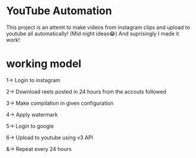 # YouTube Automation
This project is an attemt to make videos from instagram clips and upload to youtube all automatically! (Mid night ideas😂)
And suprisingly I made it work!

# working model
1-> Login to instagram

2-> Download reels posted in 24 hours from the accouts followed

3-> Make compilation in given configuration

4-> Apply watermark

5-> Login to google

6-> Upload to youtube using v3 API

&-> Repeat every 24 hours
